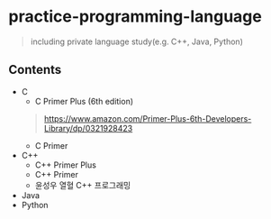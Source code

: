 # practice-programming-language
> including private language study(e.g. C++, Java, Python)

## Contents
* C
  * C Primer Plus (6th edition)
  > https://www.amazon.com/Primer-Plus-6th-Developers-Library/dp/0321928423
  * C Primer
* C++
  * C++ Primer Plus
  * C++ Primer
  * 윤성우 열혈 C++ 프로그래밍
* Java
* Python
